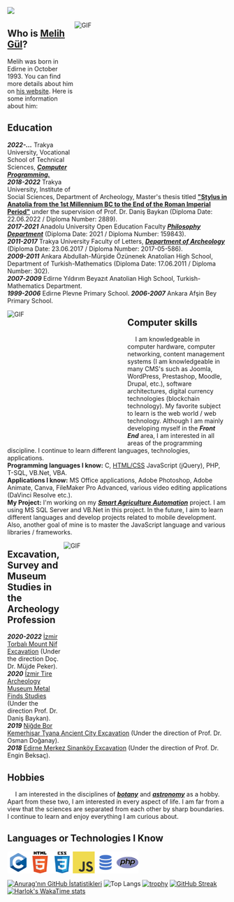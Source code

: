 ![](https://komarev.com/ghpvc/?username=melihgl)

<img align="right" alt="GIF" src="https://user-images.githubusercontent.com/74038190/218265814-3084a4ba-809c-4135-afc0-8685d0f634b3.gif" width="350" height="380" />

## Who is [Melih Gül](https://melihgul.com/)?
Melih was born in Edirne in October 1993. You can find more details about him on [his website](https://melihgul.com/). Here is some information about him:

## Education
_**2022-…**_ Trakya University, Vocational School of Technical Sciences, [_**Computer Programming.**_](https://tbmyo.trakya.edu.tr/pages/bilgisayar-programciligi-programi-tanitimi) <br/>
_**2018-2022**_ Trakya University, Institute of Social Sciences, Department of Archeology, Master's thesis titled [**"Stylus in Anatolia from the 1st Millennium BC to the End of the Roman Imperial Period"**](https://dspace.trakya.edu.tr/xmlui/handle/trakya/8176?locale-attribute=en) under the supervision of Prof. Dr. Daniş Baykan (Diploma Date: 22.06.2022 / Diploma Number: 2889). <br/>
_**2017-2021**_ Anadolu University Open Education Faculty [_**Philosophy Department**_](https://www.anadolu.edu.tr/acikogretim/turkiye-programlari/acikogretim-sistemindeki-programlar/felsefe) (Diploma Date: 2021 / Diploma Number: 159843). <br/>
_**2011-2017**_ Trakya University Faculty of Letters, [_**Department of Archeology**_](https://arkeoloji.trakya.edu.tr/) (Diploma Date: 23.06.2017 / Diploma Number: 2017-05-586). <br/>
_**2009-2011**_ Ankara Abdullah-Mürşide Özünenek Anatolian High School, <br/> Department of Turkish-Mathematics (Diploma Date: 17.06.2011 / Diploma Number: 302). <br/>
_**2007-2009**_ Edirne Yıldırım Beyazıt Anatolian High School, Turkish-Mathematics Department. <br/>
_**1999-2006**_ Edirne Plevne Primary School. _**2006-2007**_ Ankara Afşin Bey Primary School. <br/>

<img align="left" alt="GIF" src="https://user-images.githubusercontent.com/74038190/238200838-76036311-c8ea-4247-8bf8-a7077623036c.gif" width="275" height="310" />

## Computer skills
&emsp; I am knowledgeable in computer hardware, computer networking, content management systems (I am knowledgeable in many CMS's such as Joomla, WordPress, Prestashop, Moodle, Drupal, etc.), software architectures, digital currency technologies (blockchain technology). My favorite subject to learn is the web world / web technology. 
Although I am mainly developing myself in the _**Front End**_ area, I am interested in all areas of the programming discipline. I continue to learn different languages, technologies, applications. <br/>
**Programming languages I know:** C, [HTML/CSS](https://github.com/melihgl/MyWebSite_FirstVersion) JavaScript (jQuery), PHP, T-SQL, VB.Net, VBA. <br/>
**Applications I know:** MS Office applications, Adobe Photoshop, Adobe Animate, Canva, FileMaker Pro Advanced, various video editing applications (DaVinci Resolve etc.). <br/>
**My Project:** I'm working on my [_**Smart Agriculture Automation**_](https://github.com/melihgl/AkilliTarimOtomasyonu) project. I am using MS SQL Server and VB.Net in this project. In the future, I aim to learn different languages and develop projects related to mobile development. Also, another goal of mine is to master the JavaScript language and various libraries / frameworks.

<img align="right" alt="GIF" src="https://user-images.githubusercontent.com/74038190/238200840-4b38a8c7-dd8d-4199-9eec-cb4ac20414d6.gif" width="375" height="425" />

## Excavation, Survey and Museum Studies in the Archeology Profession
_**2020-2022**_ [İzmir Torbalı Mount Nif Excavation](https://www.nifolympos.com/) (Under the direction Doç. Dr. Müjde Peker). <br/>
_**2020**_ [İzmir Tire Archeology Museum Metal Finds Studies](https://izmir.ktb.gov.tr/TR-77105/tire-muzesi.html) (Under the direction Prof. Dr. Daniş Baykan). <br/>
_**2019**_ [Niğde Bor Kemerhisar Tyana Ancient City Excavation](https://arkeoloji.aksaray.edu.tr/tyana-kemerhisar--nigde-kazilari) (Under the direction of Prof. Dr. Osman Doğanay). <br/>
_**2018**_ [Edirne Merkez Sinanköy Excavation](https://www.trakya.edu.tr/news/sinankoy-antik-yerlesim-alani-kazi-calismalarina-rektorumuzden-ziyaret) (Under the direction of Prof. Dr. Engin Beksaç). <br/>

## Hobbies
&emsp; I am interested in the disciplines of [_**botany**_](https://www.melihbotanik.melihgul.com/) and [_**astronomy**_](http://www.astromelih.melihgul.com/) as a hobby. Apart from these two, I am interested in every aspect of life. I am far from a view that the sciences are separated from each other by sharp boundaries. I continue to learn and enjoy everything I am curious about. <br/>

## Languages or Technologies I Know
<img align="left" alt="JavaScript" width="50px" src="https://raw.githubusercontent.com/github/explore/cebd63002168a05a6a642f309227eefeccd92950/topics/c/c.png"/>
<img align="left" alt="JavaScript" width="50px" src="https://raw.githubusercontent.com/github/explore/cebd63002168a05a6a642f309227eefeccd92950/topics/html/html.png"/>
<img align="left" alt="JavaScript" width="50px" src="https://raw.githubusercontent.com/github/explore/cebd63002168a05a6a642f309227eefeccd92950/topics/css/css.png"/>
<img align="left" alt="JavaScript" width="50px" src="https://raw.githubusercontent.com/github/explore/cebd63002168a05a6a642f309227eefeccd92950/topics/javascript/javascript.png"/> 
<img align="left" alt="JavaScript" width="50px" src="https://raw.githubusercontent.com/github/explore/cebd63002168a05a6a642f309227eefeccd92950/topics/sql/sql.png"/>
<img align="left" alt="JavaScript" width="50px" src="https://raw.githubusercontent.com/github/explore/cebd63002168a05a6a642f309227eefeccd92950/topics/php/php.png"/> <br/>
<br/>
<br/>

[![Anurag'nın GitHub İstatistikleri](https://github-readme-stats.vercel.app/api?username=melihgl)](https://github.com/anuraghazra/github-readme-stats)
![Top Langs](https://github-readme-stats.vercel.app/api/top-langs/?username=melihgl)
[![trophy](https://github-profile-trophy.vercel.app/?username=melihgl)](https://github.com/ryo-ma/github-profile-trophy)
[![GitHub Streak](https://streak-stats.demolab.com?user=melihgl&theme=dark&hide_border=true&border_radius=10&locale=tr)](https://git.io/streak-stats)
[![Harlok's WakaTime stats](https://github-readme-stats.vercel.app/api/wakatime?username=melihgl)](https://github.com/anuraghazra/github-readme-stats)
